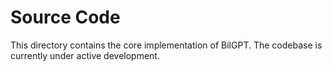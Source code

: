 # Source Code

This directory contains the core implementation of BilGPT. The codebase is currently under active development. 